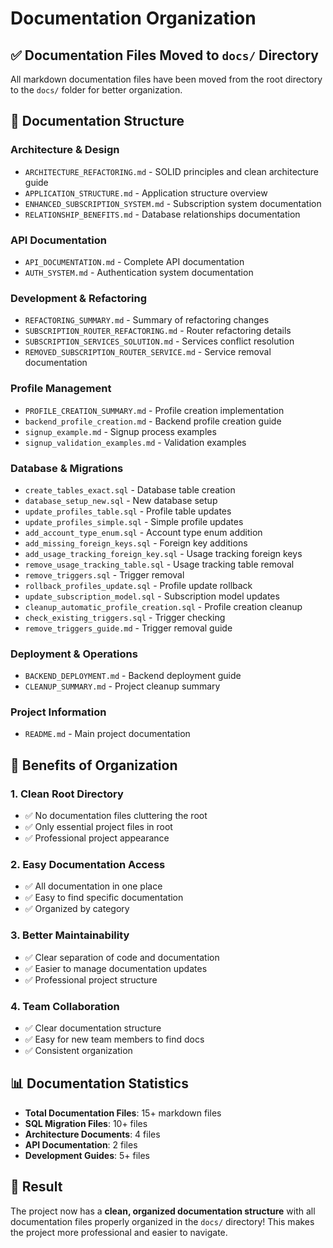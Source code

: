 # Documentation Organization

## ✅ **Documentation Files Moved to `docs/` Directory**

All markdown documentation files have been moved from the root directory to the `docs/` folder for better organization.

## 📁 **Documentation Structure**

### **Architecture & Design**
- `ARCHITECTURE_REFACTORING.md` - SOLID principles and clean architecture guide
- `APPLICATION_STRUCTURE.md` - Application structure overview
- `ENHANCED_SUBSCRIPTION_SYSTEM.md` - Subscription system documentation
- `RELATIONSHIP_BENEFITS.md` - Database relationships documentation

### **API Documentation**
- `API_DOCUMENTATION.md` - Complete API documentation
- `AUTH_SYSTEM.md` - Authentication system documentation

### **Development & Refactoring**
- `REFACTORING_SUMMARY.md` - Summary of refactoring changes
- `SUBSCRIPTION_ROUTER_REFACTORING.md` - Router refactoring details
- `SUBSCRIPTION_SERVICES_SOLUTION.md` - Services conflict resolution
- `REMOVED_SUBSCRIPTION_ROUTER_SERVICE.md` - Service removal documentation

### **Profile Management**
- `PROFILE_CREATION_SUMMARY.md` - Profile creation implementation
- `backend_profile_creation.md` - Backend profile creation guide
- `signup_example.md` - Signup process examples
- `signup_validation_examples.md` - Validation examples

### **Database & Migrations**
- `create_tables_exact.sql` - Database table creation
- `database_setup_new.sql` - New database setup
- `update_profiles_table.sql` - Profile table updates
- `update_profiles_simple.sql` - Simple profile updates
- `add_account_type_enum.sql` - Account type enum addition
- `add_missing_foreign_keys.sql` - Foreign key additions
- `add_usage_tracking_foreign_key.sql` - Usage tracking foreign keys
- `remove_usage_tracking_table.sql` - Usage tracking table removal
- `remove_triggers.sql` - Trigger removal
- `rollback_profiles_update.sql` - Profile update rollback
- `update_subscription_model.sql` - Subscription model updates
- `cleanup_automatic_profile_creation.sql` - Profile creation cleanup
- `check_existing_triggers.sql` - Trigger checking
- `remove_triggers_guide.md` - Trigger removal guide

### **Deployment & Operations**
- `BACKEND_DEPLOYMENT.md` - Backend deployment guide
- `CLEANUP_SUMMARY.md` - Project cleanup summary

### **Project Information**
- `README.md` - Main project documentation

## 🎯 **Benefits of Organization**

### 1. **Clean Root Directory**
- ✅ No documentation files cluttering the root
- ✅ Only essential project files in root
- ✅ Professional project appearance

### 2. **Easy Documentation Access**
- ✅ All documentation in one place
- ✅ Easy to find specific documentation
- ✅ Organized by category

### 3. **Better Maintainability**
- ✅ Clear separation of code and documentation
- ✅ Easier to manage documentation updates
- ✅ Professional project structure

### 4. **Team Collaboration**
- ✅ Clear documentation structure
- ✅ Easy for new team members to find docs
- ✅ Consistent organization

## 📊 **Documentation Statistics**

- **Total Documentation Files**: 15+ markdown files
- **SQL Migration Files**: 10+ files
- **Architecture Documents**: 4 files
- **API Documentation**: 2 files
- **Development Guides**: 5+ files

## 🚀 **Result**

The project now has a **clean, organized documentation structure** with all documentation files properly organized in the `docs/` directory! This makes the project more professional and easier to navigate.
